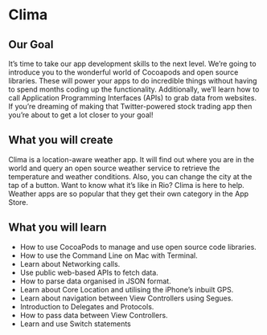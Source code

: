 # Clima

## Our Goal

It’s time to take our app development skills to the next level. We’re going to introduce you to the wonderful world of Cocoapods and open source libraries. These will power your apps to do incredible things without having to spend months coding up the functionality. Additionally, we’ll learn how to call Application Programming Interfaces (APIs) to grab data from websites. If you’re dreaming of making that Twitter-powered stock trading app then you’re about to get a lot closer to your goal!

## What you will create

Clima is a location-aware weather app. It will find out where you are in the world and query an open source weather service to retrieve the temperature and weather conditions. Also, you can change the city at the tap of a button. Want to know what it’s like in Rio? Clima is here to help. Weather apps are so popular that they get their own category in the App Store.

## What you will learn

* How to use CocoaPods to manage and use open source code libraries. 
* How to use the Command Line on Mac with Terminal.
* Learn about Networking calls.
* Use public web-based APIs to fetch data.
* How to parse data organised in JSON format.
* Learn about Core Location and utilising the iPhone’s inbuilt GPS. 
* Learn about navigation between View Controllers using Segues.
* Introduction to Delegates and Protocols.
* How to pass data between View Controllers.
* Learn and use Switch statements
